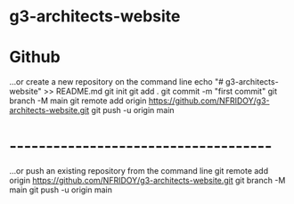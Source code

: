 # g3-architects-website

# Github
…or create a new repository on the command line
echo "# g3-architects-website" >> README.md
git init
git add .
git commit -m "first commit"
git branch -M main
git remote add origin https://github.com/NFRIDOY/g3-architects-website.git
git push -u origin main

# ------------------------------------
…or push an existing repository from the command line
git remote add origin https://github.com/NFRIDOY/g3-architects-website.git
git branch -M main
git push -u origin main